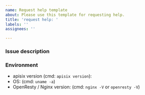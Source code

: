 ```yaml
---
name: Request help template
about: Please use this template for requesting help.
title: 'request help: '
labels: ''
assignees: ''

---
```


### Issue description


### Environment

* apisix version (cmd: `apisix version`):
* OS: (cmd: `uname -a`)
* OpenResty / Nginx version: (cmd: `nginx -V` or `openresty -V`)
